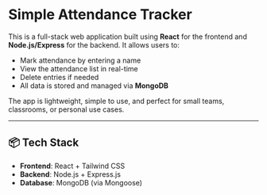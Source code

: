 # Simple Attendance Tracker

This is a full-stack web application built using **React** for the frontend and **Node.js/Express** for the backend. It allows users to:

- Mark attendance by entering a name
- View the attendance list in real-time
- Delete entries if needed
- All data is stored and managed via **MongoDB**

The app is lightweight, simple to use, and perfect for small teams, classrooms, or personal use cases.

---

## 📦 Tech Stack

- **Frontend**: React + Tailwind CSS
- **Backend**: Node.js + Express.js
- **Database**: MongoDB (via Mongoose)
